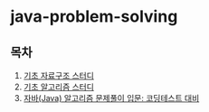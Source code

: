 # java-problem-solving

## 목차

1. [기초 자료구조 스터디](https://github.com/hwibaski/java-problem-solving/tree/main/src/datastructure)
2. [기초 알고리즘 스터디](https://github.com/hwibaski/java-problem-solving/tree/main/src/algorithm)
3. [자바(Java) 알고리즘 문제풀이 입문: 코딩테스트 대비](https://github.com/hwibaski/java-problem-solving/tree/main/src/inflearnbasicjava)
